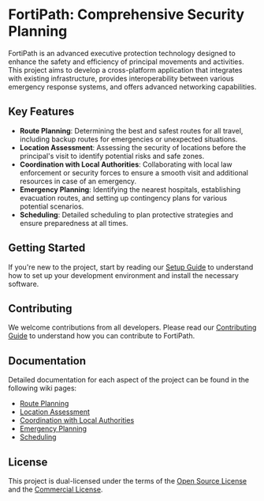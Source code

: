 # FortiPath: Comprehensive Security Planning

<!--
Intial Readme
Date: 2023-07-20
Auth: Kylo Parisher (cywf)
-->

FortiPath is an advanced executive protection technology designed to enhance the safety and efficiency of principal movements and activities. This project aims to develop a cross-platform application that integrates with existing infrastructure, provides interoperability between various emergency response systems, and offers advanced networking capabilities.

## Key Features

- **Route Planning**: Determining the best and safest routes for all travel, including backup routes for emergencies or unexpected situations.
- **Location Assessment**: Assessing the security of locations before the principal's visit to identify potential risks and safe zones.
- **Coordination with Local Authorities**: Collaborating with local law enforcement or security forces to ensure a smooth visit and additional resources in case of an emergency.
- **Emergency Planning**: Identifying the nearest hospitals, establishing evacuation routes, and setting up contingency plans for various potential scenarios.
- **Scheduling**: Detailed scheduling to plan protective strategies and ensure preparedness at all times.

## Getting Started

If you're new to the project, start by reading our [Setup Guide](setup_scripts/README.md) to understand how to set up your development environment and install the necessary software. 

## Contributing

We welcome contributions from all developers. Please read our [Contributing Guide](docs/Contributing.md) to understand how you can contribute to FortiPath.

## Documentation

Detailed documentation for each aspect of the project can be found in the following wiki pages:

- [Route Planning](https://github.com/cywf/FortiPath/wiki/Route-Planning)
- [Location Assessment](https://github.com/cywf/FortiPath/wiki/Location-Assesment)
- [Coordination with Local Authorities](https://github.com/cywf/FortiPath/wiki/Coordination-with-Local-Authorities)
- [Emergency Planning](https://github.com/cywf/FortiPath/wiki/Emergency-Planning)
- [Scheduling](https://github.com/cywf/FortiPath/wiki/Scheduling)

## License

This project is dual-licensed under the terms of the [Open Source License](docs/LICENSE.md) and the [Commercial License](docs/Commercial_License.md). 
